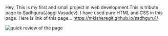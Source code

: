 Hey, This is my first and small project in web development.This is tribute page to Sadhguru(Jaggi Vasudev). I have used pure HTML and CSS in this page. 
Here is link of this page...
https://mkisheregit.github.io/sadhguru1/

![quick review of the page](https://user-images.githubusercontent.com/73874101/110509992-bc22bc00-8128-11eb-9ef0-178c07628586.gif)

